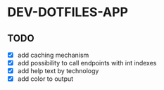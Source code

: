 # DEV-DOTFILES-APP

## TODO

- [x] add caching mechanism
- [x] add possibility to call endpoints with int indexes
- [x] add help text by technology
- [x] add color to output
